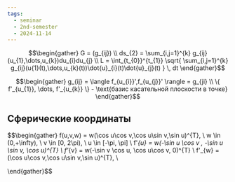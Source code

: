 ```yaml
---
tags:
  - seminar
  - 2nd-semester
  - 2024-11-14
---
```


$$\begin{gather}
G = (g_{ij}) \\
ds_{2} = \sum_{i,j=1}^{k} g_{ij}(u_{1},\dots,u_{k})du_{i}du_{j} \\
L = \int_{t_{0}}^{t_{1}} \sqrt{ \sum_{i,j=1}^{k} g_{ij}(u{1}(t),\dots,u_{k}(t))\dot{u}_{i}(t)\dot{u}_{j}(t) } \, dt 
\end{gather}$$

$$\begin{gather}
g_{ij} = \langle f_{u_{i}}',f_{u_{j}}' \rangle = g_{ji} \\
\{ f'_{u_{1}}, \dots, f'_{u_{k}} \} - \text{базис касательной плоскости в точке}
\end{gather}$$

## Сферические координаты

$$\begin{gather}
f(u,v,w) = w(\cos u\cos v,\cos u\sin v,\sin u)^{T}, \\
w \in (0,+\infty), \ v \in [0, 2\pi), \ u \in [-\pi, \pi] \\
f'_{u} = w(-\sin u \cos v , -\sin u \sin v, \cos u)^{T} \\
f'_{v} = w(-\sin v \cos u, \cos u\cos v, 0)^{T} \\
f'_{w} = (\cos u\cos v,\cos u\sin v,\sin u)^{T}, \\

\end{gather}$$

